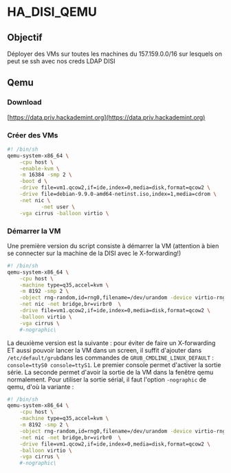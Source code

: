 # HA_DISI_QEMU

## Objectif

Déployer des VMs sur toutes les machines du 157.159.0.0/16 sur lesquels on peut se ssh avec nos creds LDAP DISI

## Qemu

### Download

[https://data.priv.hackademint.org](https://data.priv.hackademint.org)

### Créer des VMs

```bash
#! /bin/sh
qemu-system-x86_64 \
    -cpu host \
    -enable-kvm \
    -m 16384 -smp 2 \
    -boot d \
    -drive file=vm1.qcow2,if=ide,index=0,media=disk,format=qcow2 \
    -drive file=debian-9.9.0-amd64-netinst.iso,index=1,media=cdrom \
    -net nic \
           -net user \
    -vga cirrus -balloon virtio \
```

### Démarrer la VM

Une première version du script consiste à démarrer la VM (attention à bien se connecter sur la machine de la DISI avec le X-forwarding!)

```bash
#! /bin/sh
qemu-system-x86_64 \
    -cpu host \
    -machine type=q35,accel=kvm \
    -m 8192 -smp 2 \
    -object rng-random,id=rng0,filename=/dev/urandom -device virtio-rng-pci,rng=rng0 \
    -net nic -net bridge,br=virbr0  \
    -drive file=vm1.qcow2,if=ide,index=0,media=disk,format=qcow2 \
    -balloon virtio \
    -vga cirrus \
    #-nographic\
```

La deuxième version est la suivante : pour éviter de faire un X-forwarding ET aussi pouvoir lancer la VM dans un screen, il suffit d'ajouter dans `/etc/default/grub`dans les commandes de `GRUB_CMDLINE_LINUX_DEFAULT` : `console=ttyS0 console=ttyS1`. Le premier console permet d'activer la sortie série. La seconde permet d'avoir la sortie de la VM dans la fenêtre qemu normalement. Pour utiliser la sortie sérial, il faut l'option `-nographic` de qemu, d'où la variante :

```bash
#! /bin/sh
qemu-system-x86_64 \
    -cpu host \
    -machine type=q35,accel=kvm \
    -m 8192 -smp 2 \
    -object rng-random,id=rng0,filename=/dev/urandom -device virtio-rng-pci,rng=rng0 \
    -net nic -net bridge,br=virbr0  \
    -drive file=vm1.qcow2,if=ide,index=0,media=disk,format=qcow2 \
    -balloon virtio \
    -vga cirrus \
    #-nographic\
```
